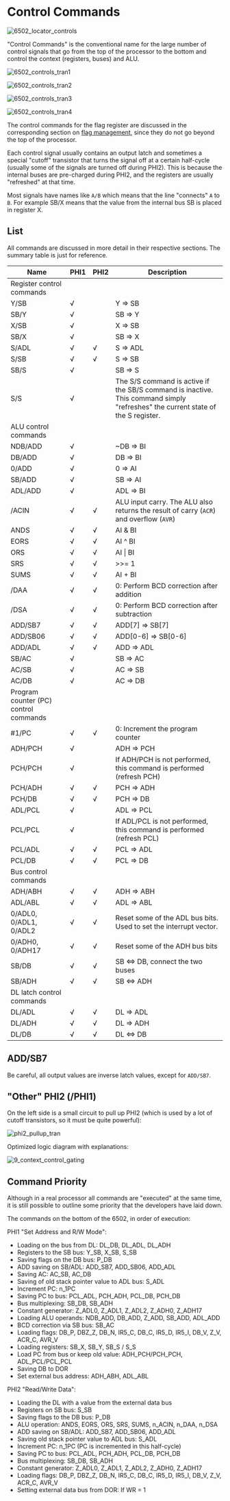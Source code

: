 # Control Commands

![6502_locator_controls](/BreakingNESWiki/imgstore/6502/6502_locator_controls.jpg)

"Control Commands" is the conventional name for the large number of control signals that go from the top of the processor to the bottom and control the context (registers, buses) and ALU.

![6502_controls_tran1](/BreakingNESWiki/imgstore/6502/6502_controls_tran1.jpg)

![6502_controls_tran2](/BreakingNESWiki/imgstore/6502/6502_controls_tran2.jpg)

![6502_controls_tran3](/BreakingNESWiki/imgstore/6502/6502_controls_tran3.jpg)

![6502_controls_tran4](/BreakingNESWiki/imgstore/6502/6502_controls_tran4.jpg)

The control commands for the flag register are discussed in the corresponding section on [flag management](flags_control.md), since they do not go beyond the top of the processor.

Each control signal usually contains an output latch and sometimes a special "cutoff" transistor that turns the signal off at a certain half-cycle (usually some of the signals are turned off during PHI2). This is because the internal buses are pre-charged during PHI2, and the registers are usually "refreshed" at that time.

Most signals have names like `A/B` which means that the line "connects" `A` to `B`. For example SB/X means that the value from the internal bus SB is placed in register X.

## List

All commands are discussed in more detail in their respective sections. The summary table is just for reference.

|Name|PHI1|PHI2|Description|
|---|---|---|---|
|Register control commands||||
|Y/SB|√| |Y => SB|
|SB/Y|√| |SB => Y|
|X/SB|√| |X => SB|
|SB/X|√| |SB => X|
|S/ADL|√|√|S => ADL|
|S/SB|√|√|S => SB|
|SB/S|√| |SB => S|
|S/S|√| |The S/S command is active if the SB/S command is inactive. This command simply "refreshes" the current state of the S register.|
|ALU control commands||||
|NDB/ADD|√| |~DB => BI|
|DB/ADD|√| |DB => BI|
|0/ADD|√| |0 => AI|
|SB/ADD|√| |SB => AI|
|ADL/ADD|√| |ADL => BI|
|/ACIN|√|√|ALU input carry. The ALU also returns the result of carry (`ACR`) and overflow (`AVR`)|
|ANDS|√|√|AI & BI|
|EORS|√|√|AI ^ BI|
|ORS|√|√|AI \| BI|
|SRS|√|√|>>= 1|
|SUMS|√|√|AI + BI|
|/DAA|√|√|0: Perform BCD correction after addition|
|/DSA|√|√|0: Perform BCD correction after subtraction|
|ADD/SB7|√|√|ADD\[7\] => SB\[7\]|
|ADD/SB06|√|√|ADD\[0-6\] => SB\[0-6\]|
|ADD/ADL|√|√|ADD => ADL|
|SB/AC|√| |SB => AC|
|AC/SB|√| |AC => SB|
|AC/DB|√| |AC => DB|
|Program counter (PC) control commands||||
|#1/PC|√|√|0: Increment the program counter|
|ADH/PCH|√| |ADH => PCH|
|PCH/PCH|√| |If ADH/PCH is not performed, this command is performed (refresh PCH)|
|PCH/ADH|√|√|PCH => ADH|
|PCH/DB|√|√|PCH => DB|
|ADL/PCL|√| |ADL => PCL|
|PCL/PCL|√| |If ADL/PCL is not performed, this command is performed (refresh PCL)|
|PCL/ADL|√|√|PCL => ADL|
|PCL/DB|√|√|PCL => DB|
|Bus control commands||||
|ADH/ABH|√|√|ADH => ABH|
|ADL/ABL|√|√|ADL => ABL|
|0/ADL0, 0/ADL1, 0/ADL2|√|√|Reset some of the ADL bus bits. Used to set the interrupt vector.|
|0/ADH0, 0/ADH17|√|√|Reset some of the ADH bus bits|
|SB/DB|√|√|SB <=> DB, connect the two buses|
|SB/ADH|√|√|SB <=> ADH|
|DL latch control commands||||
|DL/ADL|√|√|DL => ADL|
|DL/ADH|√|√|DL => ADH|
|DL/DB|√|√|DL <=> DB|

## ADD/SB7

Be careful, all output values are inverse latch values, except for `ADD/SB7`.

## "Other" PHI2 (/PHI1)

On the left side is a small circuit to pull up PHI2 (which is used by a lot of cutoff transistors, so it must be quite powerful):

![phi2_pullup_tran](/BreakingNESWiki/imgstore/6502/phi2_pullup_tran.jpg)

Optimized logic diagram with explanations:

![9_context_control_gating](/BreakingNESWiki/imgstore/6502/ttlworks/9_context_control_gating.png)

## Command Priority

Although in a real processor all commands are "executed" at the same time, it is still possible to outline some priority that the developers have laid down.

The commands on the bottom of the 6502, in order of execution:

PHI1 "Set Address and R/W Mode":

- Loading on the bus from DL: DL_DB, DL_ADL, DL_ADH
- Registers to the SB bus: Y_SB, X_SB, S_SB
- Saving flags on the DB bus: P_DB
- ADD saving on SB/ADL: ADD_SB7, ADD_SB06, ADD_ADL
- Saving AC: AC_SB, AC_DB
- Saving of old stack pointer value to ADL bus: S_ADL
- Increment PC: n_1PC
- Saving PC to bus: PCL_ADL, PCH_ADH, PCL_DB, PCH_DB
- Bus multiplexing: SB_DB, SB_ADH
- Constant generator: Z_ADL0, Z_ADL1, Z_ADL2, Z_ADH0, Z_ADH17
- Loading ALU operands: NDB_ADD, DB_ADD, Z_ADD, SB_ADD, ADL_ADD
- BCD correction via SB bus: SB_AC
- Loading flags: DB_P, DBZ_Z, DB_N, IR5_C, DB_C, IR5_D, IR5_I, DB_V, Z_V, ACR_C, AVR_V
- Loading registers: SB_X, SB_Y, SB_S / S_S
- Load PC from bus or keep old value: ADH_PCH/PCH_PCH, ADL_PCL/PCL_PCL
- Saving DB to DOR
- Set external bus address: ADH_ABH, ADL_ABL

PHI2 "Read/Write Data":

- Loading the DL with a value from the external data bus
- Registers on SB bus: S_SB
- Saving flags to the DB bus: P_DB
- ALU operation: ANDS, EORS, ORS, SRS, SUMS, n_ACIN, n_DAA, n_DSA
- ADD saving on SB/ADL: ADD_SB7, ADD_SB06, ADD_ADL
- Saving old stack pointer value to ADL bus: S_ADL
- Increment PC: n_1PC (PC is incremented in this half-cycle)
- Saving PC to bus: PCL_ADL, PCH_ADH, PCL_DB, PCH_DB
- Bus multiplexing: SB_DB, SB_ADH
- Constant generator: Z_ADL0, Z_ADL1, Z_ADL2, Z_ADH0, Z_ADH17
- Loading flags: DB_P, DBZ_Z, DB_N, IR5_C, DB_C, IR5_D, IR5_I, DB_V, Z_V, ACR_C, AVR_V
- Setting external data bus from DOR: If WR = 1
